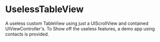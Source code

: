 # UselessTableView
A useless custom TableView using just a UIScrollView and contained UIViewController's.
To Show off the useless features, a demo app using contacts is provided.
